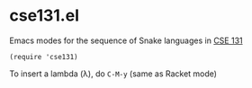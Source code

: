 # cse131.el

Emacs modes for the sequence of Snake languages
in [CSE 131](https://github.com/ucsd-cse131/)

```elisp
(require 'cse131)
```

To insert a lambda (λ), do `C-M-y` (same as Racket mode)
